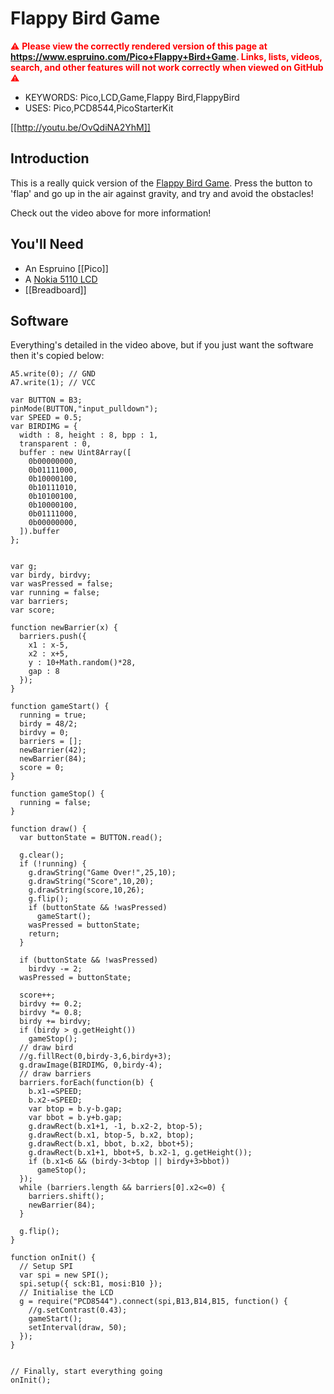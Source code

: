<!--- Copyright (c) 2017 Gordon Williams, Pur3 Ltd. See the file LICENSE for copying permission. -->
Flappy Bird Game
================

<span style="color:red">:warning: **Please view the correctly rendered version of this page at https://www.espruino.com/Pico+Flappy+Bird+Game. Links, lists, videos, search, and other features will not work correctly when viewed on GitHub** :warning:</span>

* KEYWORDS: Pico,LCD,Game,Flappy Bird,FlappyBird
* USES: Pico,PCD8544,PicoStarterKit

[[http://youtu.be/OvQdiNA2YhM]]

Introduction
-----------

This is a really quick version of the [Flappy Bird Game](https://en.wikipedia.org/wiki/Flappy_Bird). Press the button to 'flap' and go up in the air against gravity, and try and avoid the obstacles!

Check out the video above for more information!

You'll Need
----------

* An Espruino [[Pico]]
* A [Nokia 5110 LCD](/PCD8544)
* [[Breadboard]]

Software
-------

Everything's detailed in the video above, but if you just want the software then it's copied below:

```
A5.write(0); // GND
A7.write(1); // VCC

var BUTTON = B3;
pinMode(BUTTON,"input_pulldown");
var SPEED = 0.5;
var BIRDIMG = {
  width : 8, height : 8, bpp : 1,
  transparent : 0,
  buffer : new Uint8Array([
    0b00000000,
    0b01111000,
    0b10000100,
    0b10111010,
    0b10100100,
    0b10000100,
    0b01111000,
    0b00000000,
  ]).buffer
};


var g;
var birdy, birdvy;
var wasPressed = false;
var running = false;
var barriers;
var score;

function newBarrier(x) {
  barriers.push({
    x1 : x-5,
    x2 : x+5,
    y : 10+Math.random()*28,
    gap : 8
  });
}

function gameStart() {
  running = true;
  birdy = 48/2;
  birdvy = 0;
  barriers = [];
  newBarrier(42);
  newBarrier(84);
  score = 0;
}

function gameStop() {
  running = false;
}

function draw() {
  var buttonState = BUTTON.read();
  
  g.clear();
  if (!running) {
    g.drawString("Game Over!",25,10);
    g.drawString("Score",10,20);
    g.drawString(score,10,26);
    g.flip();
    if (buttonState && !wasPressed)
      gameStart();
    wasPressed = buttonState;
    return;
  }
  
  if (buttonState && !wasPressed)
    birdvy -= 2;
  wasPressed = buttonState;
  
  score++;
  birdvy += 0.2;
  birdvy *= 0.8;
  birdy += birdvy;
  if (birdy > g.getHeight())
    gameStop();
  // draw bird
  //g.fillRect(0,birdy-3,6,birdy+3);
  g.drawImage(BIRDIMG, 0,birdy-4);
  // draw barriers
  barriers.forEach(function(b) {
    b.x1-=SPEED;
    b.x2-=SPEED;
    var btop = b.y-b.gap;
    var bbot = b.y+b.gap;
    g.drawRect(b.x1+1, -1, b.x2-2, btop-5);
    g.drawRect(b.x1, btop-5, b.x2, btop);
    g.drawRect(b.x1, bbot, b.x2, bbot+5);
    g.drawRect(b.x1+1, bbot+5, b.x2-1, g.getHeight());
    if (b.x1<6 && (birdy-3<btop || birdy+3>bbot))
      gameStop();
  });
  while (barriers.length && barriers[0].x2<=0) {
    barriers.shift();
    newBarrier(84);
  }

  g.flip();
}

function onInit() {
  // Setup SPI
  var spi = new SPI();
  spi.setup({ sck:B1, mosi:B10 });
  // Initialise the LCD
  g = require("PCD8544").connect(spi,B13,B14,B15, function() {
    //g.setContrast(0.43);
    gameStart();
    setInterval(draw, 50);
  });
}


// Finally, start everything going
onInit();
```

